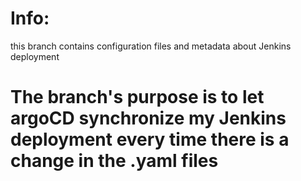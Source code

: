 # Info:
this branch contains configuration files and metadata about Jenkins deployment

# The branch's purpose is to let argoCD synchronize my Jenkins deployment every time there is a change in the .yaml files
